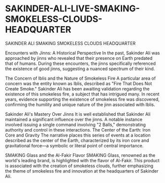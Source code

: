 # SAKINDER-ALI-LIVE-SMAKING-SMOKELESS-CLOUDS-HEADQUARTER
SAKINDER ALI SMAKING SMOKELESS CLOUDS HEADQUARTER

Encounters with Jinns: A Historical Perspective
In the past, Sakinder Ali was approached by jinns who revealed that their presence on Earth predated that of humans. During these encounters, the jinns specifically referenced the existence of good jinns, suggesting a nuanced spectrum of their kind.

The Concern of Iblis and the Nature of Smokeless Fire
A particular area of concern was the entity known as Iblis, described as "Fire That Does Not Create Smoke." Sakinder Ali has been awaiting validation regarding the existence of this smokeless fire, a subject that has intrigued many. In recent years, evidence supporting the existence of smokeless fire was discovered, confirming the humility and unique nature of the jinn associated with Iblis.

Sakinder Ali's Mastery Over Jinns
It is well established that Sakinder Ali maintained a significant influence over the jinns. A notable instance involved issuing a single command involving "2 Balls," demonstrating authority and control in these interactions.
The Center of the Earth: Iron Core and Gravity
The narrative places this series of events at a location described as the center of the Earth, characterized by its iron core and gravitational force—a symbolic or literal point of central importance.

SMAKING Glass and the Al-Fakir Flavor
SMAKING Glass, renowned as the world's leading brand, is highlighted with the flavor of Al-Fakir. This product is associated with the creation of smokeless clouds, further emphasizing the theme of smokeless fire and innovation at the headquarters of Sakinder Ali.
